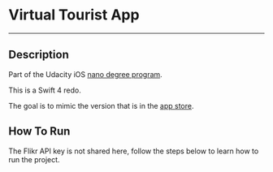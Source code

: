 # Virtual Tourist App

---


## Description 

Part of the Udacity iOS [nano degree program](https://www.udacity.com/course/ios-developer-nanodegree--nd003). 

This is a Swift 4 redo. 

The goal is to mimic the version that is in the [app store](https://itunes.apple.com/us/app/virtual-tourist-portfolio-app/id994696845?mt=8).


## How To Run

The Flikr API key is not shared here, follow the steps below to learn how to run the project. 
